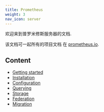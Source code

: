 ```yaml
---
title: Prometheus
weight: 3
nav_icon: server
---
```


欢迎来到普罗米修斯服务器的文档.

该文档可一起所有的项目文档 在 [prometheus.io](https://prometheus.io/docs/prometheus/latest/).

## Content

- [Getting started](getting_started.md)
- [Installation](installation.md)
- [Configuration](configuration/configuration.md)
- [Querying](querying/basics.md)
- [Storage](storage.md)
- [Federation](federation.md)
- [Migration](migration.md)
